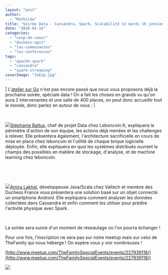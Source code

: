 ```yaml
---
layout: "post"
author: 
  - "Mathilde"
title: "Soirée Data - Cassandra, Spark, Scalabilité le mardi 19 janvier"
date: "2016-01-14"
categories: 
  - "coup-de-coeur"
  - "duchess-agit"
  - "les-communautes"
  - "les-conferences"
tags: 
  - "apache-spark"
  - "cassandra"
  - "spark-streaming"
coverImage: "JeEzp.jpg"
---
```


| L'[atelier sur Go](http://www.meetup.com/Duchess-France-Meetup/events/227812744/) n'est pas encore passé que nous vous proposons déjà la prochaine soirée, spéciale data ! On a fait les choses en grands vu qu'on aura 2 intervenantes et une salle de 400 places, on peut donc accueillir tout le monde, donc parlez en autour de vous :  |

 

![](/assets/2016/01/2016-01-14-soiree-data-cassandra-spark-scalabilite-le-mardi-19-janvier/NtWKWvyw_400x400.jpeg)[Stéphanie Baltus](https://twitter.com/steph_baltus), chef de projet Data chez Leboncoin.fr, expliquera le périmètre d'action de son équipe, les actions déjà menées et les challenges à relever. Elle présentera également, l'architecture sacrificielle en cours de mise en place chez leboncoin et l'utilité de chaque brique logicielle déployée. Enfin, elle expliquera en quoi les systèmes distribués ouvrent le champs des possibles en matière de stockage, d'analyse, et de machine learning chez leboncoin. 

 

 

![](/assets/2016/01/2016-01-14-soiree-data-cassandra-spark-scalabilite-le-mardi-19-janvier/experte-lakhal-amira-280x210.jpg)[Amira Lakhal](https://twitter.com/miralak), développeuse Java/Scala chez Valtech et membre des Duchess France vous présentera une solution basé sur un objet connecté: un smartphone Android. Elle expliquera comment analyser les données collectées dans Cassandra et enfin comment les utiliser pour prédire l'activité physique avec Spark.

 

La soirée sera suivie d'un moment de réseautage où l'on pourra échanger !

Pour une fois, l'inscription ne sera pas sur notre meetup mais sur celui de TheFamily qui nous héberge ! On espère vous y voir nombreuses ! 

[http://www.meetup.com/TheFamilySpecialEvents/events/227939118/](http://www.meetup.com/TheFamilySpecialEvents/events/227939118/)

[![](/assets/2016/01/2016-01-14-soiree-data-cassandra-spark-scalabilite-le-mardi-19-janvier/Logo-TheFamily-1.jpg)](http://www.thefamily.co/)
